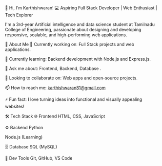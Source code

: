 
👋 Hi, I'm Karthishwaran!
💻 Aspiring Full Stack Developer | Web Enthusiast | Tech Explorer

I'm a 3rd-year Artificial intelligence and data science student at Tamilnadu College of Engineering, passionate about designing and developing responsive, scalable, and high-performing web applications.

🚀 About Me
🔭 Currently working on: Full Stack projects and web applications.

🌱 Currently learning: Backend development with Node.js and Express.js.

💬 Ask me about: Frontend, Backend, Database .

🤝 Looking to collaborate on: Web apps and open-source projects.

📫 How to reach me: karthishwaran81@gmail.com

⚡ Fun fact: I love turning ideas into functional and visually appealing websites!

🛠️ Tech Stack
🌐 Frontend
HTML, CSS, JavaScript

⚙️ Backend
Python

Node.js (Learning)

🗄️ Database
SQL (MySQL)

🔧 Dev Tools
Git, GitHub, VS Code
